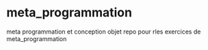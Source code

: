 # meta_programmation
meta programmation et conception objet
repo pour rles exercices de meta_programmation 
